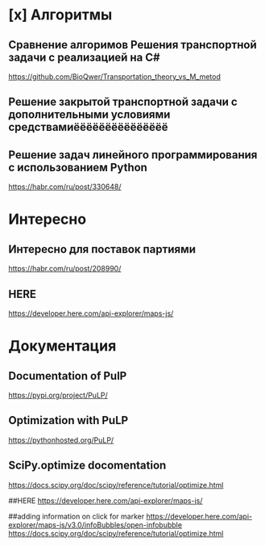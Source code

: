 

# [x] Алгоритмы

## Сравнение алгоримов Решения транспортной задачи c реализацией на C#
https://github.com/BioQwer/Transportation_theory_vs_M_metod

## Решение закрытой транспортной задачи с дополнительными условиями средствамиёёёёёёёёёёёёёёё

## Решение задач линейного программирования с использованием Python
https://habr.com/ru/post/330648/

# Интересно

## Интересно для поставок партиями
https://habr.com/ru/post/208990/

## HERE
https://developer.here.com/api-explorer/maps-js/


# Документация

## Documentation of PulP
https://pypi.org/project/PuLP/

## Optimization with PuLP
https://pythonhosted.org/PuLP/

## SciPy.optimize docomentation
https://docs.scipy.org/doc/scipy/reference/tutorial/optimize.html

##HERE
https://developer.here.com/api-explorer/maps-js/

##adding information on click for marker
https://developer.here.com/api-explorer/maps-js/v3.0/infoBubbles/open-infobubble
https://docs.scipy.org/doc/scipy/reference/tutorial/optimize.html
